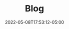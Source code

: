 ---
title: "Blog"
date: 2022-05-08T17:53:12-05:00
draft: false
background: "../../img/background.jpg"
logo: "../../img/eye-gray.svg"
---